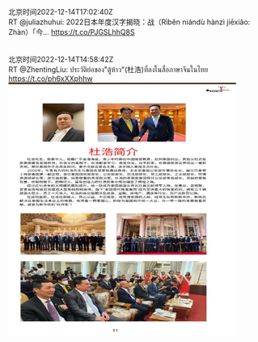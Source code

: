 北京时间2022-12-14T17:02:40Z<br>RT @juliazhuhui: 2022日本年度汉字揭晓：战（Rìběn niándù hànzì jiēxiǎo: Zhàn）「今... https://t.co/PJGSLhhQ8S<br><br><br>北京时间2022-12-14T14:58:42Z<br>RT @ZhentingLiu: ประวัติย่อของ"ตู้ห้าว"(杜浩)ที่ลงในสื่อภาษาจีนในไทย https://t.co/ph6xXXphhw<br><img src='/temp/image/2022/n-Month-12/1602921000794206214_0.jpg' width='450' height='500'><br><br>